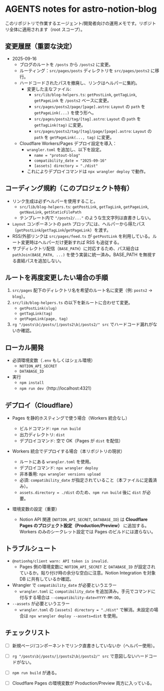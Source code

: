 # AGENTS notes for astro-notion-blog

このリポジトリで作業するエージェント/開発者向けの運用メモです。リポジトリ全体に適用されます（root スコープ）。

## 変更履歴（重要な決定）

- 2025-09-16
  - ブログのルートを `/posts` から `/posts2` に変更。
  - ルーティング：`src/pages/posts` ディレクトリを `src/pages/posts2` に移行。
  - ハードコードされたパスを撤廃し、リンクはヘルパーに集約。
    - 変更した主なファイル:
      - `src/lib/blog-helpers.ts`: `getPostLink`, `getTagLink`, `getPageLink` を `/posts2` ベースに変更。
      - `src/pages/posts2/page/[page].astro`: `Layout` の `path` を `getPageLink(...)` を使う形へ。
      - `src/pages/posts2/tag/[tag].astro`: `Layout` の `path` を `getTagLink(tag)` に変更。
      - `src/pages/posts2/tag/[tag]/page/[page].astro`: `Layout` の `path` を `getPageLink(..., tag)` に変更。
  - Cloudflare Workers/Pages デプロイ設定を導入：
    - `wrangler.toml` を追加し、以下を設定。
      - `name = "protout-blog"`
      - `compatibility_date = "2025-09-16"`
      - `[assets] directory = "./dist"`
    - これによりデプロイコマンドは `npx wrangler deploy` で動作。

## コーディング規約（このプロジェクト特有）

- リンク生成は必ずヘルパーを使用すること。
  - `src/lib/blog-helpers.ts`: `getPostLink`, `getTagLink`, `getPageLink`, `getNavLink`, `getStaticFilePath`
  - テンプレート内で `"/posts2/..."` のような生文字列は直書きしない。
- `Layout` コンポーネントの `path` プロップには、ヘルパーから得たパス（`getPostLink`/`getTagLink`/`getPageLink`）を渡す。
- RSS/外部リンクは `src/pages/feed.ts` が `getPostLink` を利用している。ルート変更時はヘルパーだけ更新すれば RSS も追従する。
- サブディレクトリ配信（`BASE_PATH`）に対応するため、パス結合は `pathJoin(BASE_PATH, ...)` を使う実装に統一済み。BASE_PATH を無視する直結パスを追加しない。

## ルートを再度変更したい場合の手順

1. `src/pages` 配下のディレクトリ名を希望のルート名に変更（例: `posts2` → `blog`）。
2. `src/lib/blog-helpers.ts` の以下を新ルートに合わせて変更。
   - `getPostLink(slug)`
   - `getTagLink(tag)`
   - `getPageLink(page, tag)`
3. `rg "/posts\b|/posts/|/posts2\b|/posts2/" src` でハードコード漏れがないか確認。

## ローカル開発

- 必須環境変数（`.env` もしくはシェル環境）
  - `NOTION_API_SECRET`
  - `DATABASE_ID`
- 実行
  - `npm install`
  - `npm run dev`（http://localhost:4321）

## デプロイ（Cloudflare）

- Pages を静的ホスティングで使う場合（Workers 統合なし）
  - ビルドコマンド: `npm run build`
  - 出力ディレクトリ: `dist`
  - デプロイコマンド: 空で OK（Pages が `dist` を配信）

- Workers 統合でデプロイする場合（本リポジトリの現状）
  - ルートにある `wrangler.toml` を使用。
  - デプロイコマンド: `npx wrangler deploy`
  - 非本番用: `npx wrangler versions upload`
  - 必須: `compatibility_date` が指定されていること（本ファイルに定義済み）。
  - `assets.directory = ./dist` のため、`npm run build` 後に `dist` が必要。

- 環境変数の設定（重要）
  - Notion API 関連 (`NOTION_API_SECRET`, `DATABASE_ID`) は **Cloudflare Pages のプロジェクト設定（Production/Preview）** に追加する。Workers のみのシークレット設定では Pages のビルドには渡らない。

## トラブルシュート

- `@notionhq/client warn: API token is invalid.`
  - Pages 側の環境変数に `NOTION_API_SECRET` と `DATABASE_ID` が設定されているか。貼り付け時の余分な空白に注意。Notion Integration を対象 DB に共有しているか確認。
- Wrangler で `compatibility_date` が必要というエラー
  - `wrangler.toml` に `compatibility_date` を追加済み。手元でコマンドに付与する場合は `--compatibility-date=YYYY-MM-DD`。
- `--assets` が必要というエラー
  - `wrangler.toml` の `[assets] directory = "./dist"` で解消。未設定の場合は `npx wrangler deploy --assets=dist` を使用。

## チェックリスト

- [ ] 新規ページ/コンポーネントでリンク直書きしていないか（ヘルパー使用）。
- [ ] `rg "/posts\b|/posts/|/posts2\b|/posts2/" src` で意図しないハードコードがない。
- [ ] `npm run build` が通る。
- [ ] Cloudflare Pages の環境変数が Production/Preview 両方に入っている。

